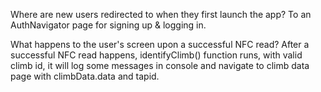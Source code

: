 Where are new users redirected to when they first launch the app?
To an AuthNavigator page for signing up & logging in.

What happens to the user's screen upon a successful NFC read?
After a successful NFC read happens, identifyClimb() function runs, with valid climb id,
it will log some messages in console and navigate to climb data page with climbData.data and tapid.